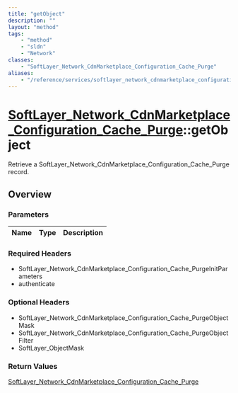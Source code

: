 ```yaml
---
title: "getObject"
description: ""
layout: "method"
tags:
    - "method"
    - "sldn"
    - "Network"
classes:
    - "SoftLayer_Network_CdnMarketplace_Configuration_Cache_Purge"
aliases:
    - "/reference/services/softlayer_network_cdnmarketplace_configuration_cache_purge/getObject"
---
```

# [SoftLayer_Network_CdnMarketplace_Configuration_Cache_Purge](/reference/services/SoftLayer_Network_CdnMarketplace_Configuration_Cache_Purge)::getObject

Retrieve a SoftLayer_Network_CdnMarketplace_Configuration_Cache_Purge record.


## Overview 


### Parameters 
|Name | Type | Description |
| --- | --- | --- |


### Required Headers
* SoftLayer_Network_CdnMarketplace_Configuration_Cache_PurgeInitParameters
* authenticate

### Optional Headers
* SoftLayer_Network_CdnMarketplace_Configuration_Cache_PurgeObjectMask
* SoftLayer_Network_CdnMarketplace_Configuration_Cache_PurgeObjectFilter
* SoftLayer_ObjectMask

### Return Values
<a href='/reference/datatypes/SoftLayer_Network_CdnMarketplace_Configuration_Cache_Purge'>SoftLayer_Network_CdnMarketplace_Configuration_Cache_Purge </a>

